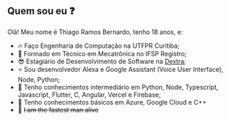 ## Quem sou eu :question:

Olá! Meu nome é Thiago Ramos Bernardo, tenho 18 anos, e:
 - :fire: Faço Engenharia de Computação na UTFPR Curitiba;
 - :clap: Formado em Técnico em Mecatrônica no IFSP Registro;
 - :sunglasses: Estagiário de Desenvolvimento de Software na [Dextra](https://dextra.com.br/pt/);
 - :star: Sou desenvolvedor Alexa e Google Assistant (Voice User Interface), Node, Python;
 - :green_heart: Tenho conhecimentos intermediário em Python, Node, Typescript, Javascript, Flutter, C, Angular, Vercel e Firebase;
 - :blue_heart:  Tenho conhecimentos básicos em Azure, Google Cloud e C++
 -  :runner: ~~I am the fastest man alive~~
